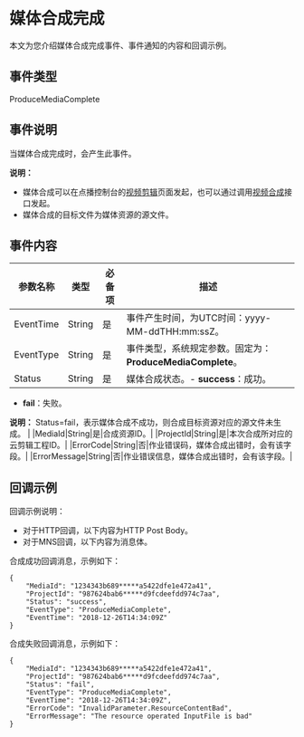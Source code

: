 # 媒体合成完成

本文为您介绍媒体合成完成事件、事件通知的内容和回调示例。

## 事件类型

ProduceMediaComplete

## 事件说明

当媒体合成完成时，会产生此事件。

**说明：**

-   媒体合成可以在点播控制台的[视频剪辑](https://vod.console.aliyun.com/#/videoEditor/list)页面发起，也可以通过调用[视频合成](/intl.zh-CN/服务端API/视频剪辑(云剪辑)/视频合成.md)接口发起。
-   媒体合成的目标文件为媒体资源的源文件。

## 事件内容

|参数名称|类型|必备项|描述|
|----|--|---|--|
|EventTime|String|是|事件产生时间，为UTC时间：yyyy-MM-ddTHH:mm:ssZ。|
|EventType|String|是|事件类型，系统规定参数。固定为：**ProduceMediaComplete**。|
|Status|String|是|媒体合成状态。-   **success**：成功。
-   **fail**：失败。

**说明：** Status=fail，表示媒体合成不成功，则合成目标资源对应的源文件未生成。 |
|MediaId|String|是|合成资源ID。|
|ProjectId|String|是|本次合成所对应的云剪辑工程ID。|
|ErrorCode|String|否|作业错误码，媒体合成出错时，会有该字段。|
|ErrorMessage|String|否|作业错误信息，媒体合成出错时，会有该字段。|

## 回调示例

回调示例说明：

-   对于HTTP回调，以下内容为HTTP Post Body。
-   对于MNS回调，以下内容为消息体。

合成成功回调消息，示例如下：

```
{
    "MediaId": "1234343b689*****a5422dfe1e472a41",
    "ProjectId": "987624bab6*****d9fcdeefdd974c7aa",
    "Status": "success",
    "EventType": "ProduceMediaComplete",
    "EventTime": "2018-12-26T14:34:09Z"
}
```

合成失败回调消息，示例如下：

```
{
    "MediaId": "1234343b689*****a5422dfe1e472a41",
    "ProjectId": "987624bab6*****d9fcdeefdd974c7aa",
    "Status": "fail",
    "EventType": "ProduceMediaComplete",
    "EventTime": "2018-12-26T14:34:09Z",
    "ErrorCode": "InvalidParameter.ResourceContentBad",
    "ErrorMessage": "The resource operated InputFile is bad"
}
```

